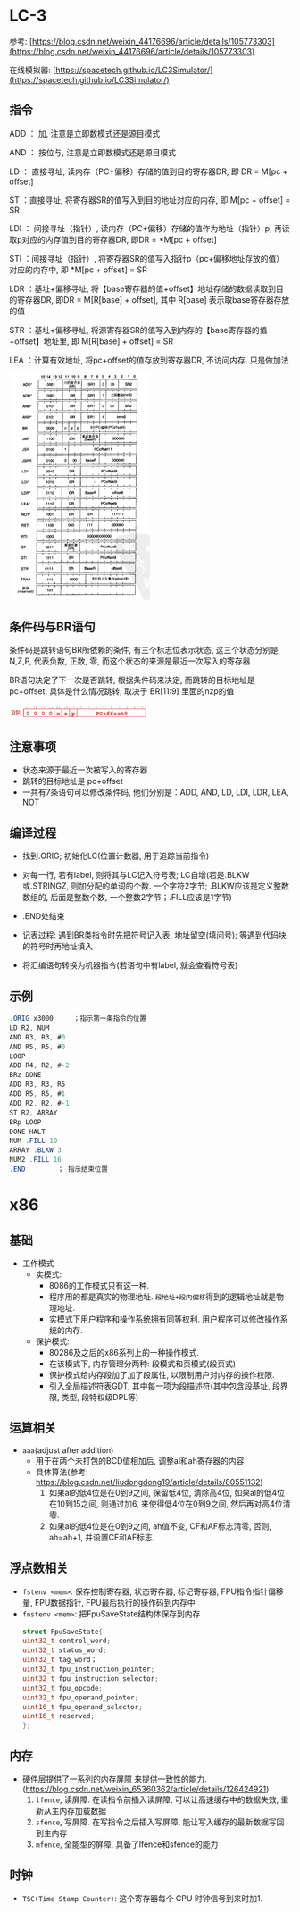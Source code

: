 # LC-3
参考: [https://blog.csdn.net/weixin_44176696/article/details/105773303](https://blog.csdn.net/weixin_44176696/article/details/105773303)

在线模拟器: [https://spacetech.github.io/LC3Simulator/](https://spacetech.github.io/LC3Simulator/)

## 指令

ADD ： 加, 注意是立即数模式还是源目模式

AND ： 按位与, 注意是立即数模式还是源目模式

LD ： 直接寻址, 读内存（PC+偏移）存储的值到目的寄存器DR, 即 DR = M[pc + offset]

ST ：直接寻址, 将寄存器SR的值写入到目的地址对应的内存, 即 M[pc + offset] = SR

LDI ： 间接寻址（指针）, 读内存（PC+偏移）存储的值作为地址（指针）p, 再读取p对应的内存值到目的寄存器DR, 即DR = *M[pc + offset]

STI ：间接寻址（指针）, 将寄存器SR的值写入指针p（pc+偏移地址存放的值）对应的内存中, 即 *M[pc + offset] = SR

LDR ：基址+偏移寻址, 将【base寄存器的值+offset】地址存储的数据读取到目的寄存器DR, 即DR = M[R[base] + offset], 其中 R[base] 表示取base寄存器存放的值

STR ：基址+偏移寻址, 将源寄存器SR的值写入到内存的【base寄存器的值+offset】地址里, 即 M[R[base] + offset] = SR

LEA ：计算有效地址, 将pc+offset的值存放到寄存器DR, 不访问内存, 只是做加法

<img alt="why1" src="./pic/lc3.png" width="50%" height="50%">

## 条件码与BR语句

条件码是跳转语句BR所依赖的条件, 有三个标志位表示状态, 这三个状态分别是 N,Z,P, 代表负数, 正数, 零, 而这个状态的来源是最近一次写入的寄存器

BR语句决定了下一次是否跳转, 根据条件码来决定, 而跳转的目标地址是 pc+offset, 具体是什么情况跳转, 取决于 BR[11:9] 里面的nzp的值

<img alt="why1" src="./pic/lc3_regs1.png" width="50%" height="50%">

## 注意事项
* 状态来源于最近一次被写入的寄存器
* 跳转的目标地址是 pc+offset
* 一共有7条语句可以修改条件码, 他们分别是：ADD, AND, LD, LDI, LDR, LEA, NOT

## 编译过程
* 找到.ORIG; 初始化LC(位置计数器, 用于追踪当前指令)
* 对每一行, 若有label, 则将其与LC记入符号表; LC自增(若是.BLKW或.STRINGZ, 则加分配的单词的个数. 一个字符2字节; .BLKW应该是定义整数数组的, 后面是整数个数, 一个整数2字节；.FILL应该是1字节)
* .END处结束
* 记表过程: 遇到BR类指令时先把符号记入表, 地址留空(填问号); 等遇到代码块的符号时再地址填入

* 将汇编语句转换为机器指令(若语句中有label, 就会查看符号表)


## 示例
```as
.ORIG x3000     ；指示第一条指令的位置
LD R2, NUM
AND R3, R3, #0
AND R5, R5, #0
LOOP
ADD R4, R2, #-2
BRz DONE
ADD R3, R3, R5
ADD R5, R5, #1
ADD R2, R2, #-1
ST R2, ARRAY
BRp LOOP
DONE HALT
NUM .FILL 10
ARRAY .BLKW 3
NUM2 .FILL 16
.END        ； 指示结束位置
```

# x86
## 基础
* 工作模式
    * 实模式: 
        * 8086的工作模式只有这一种. 
        * 程序用的都是真实的物理地址. `段地址+段内偏移`得到的逻辑地址就是物理地址. 
        * 实模式下用户程序和操作系统拥有同等权利. 用户程序可以修改操作系统的内存. 
    * 保护模式: 
        * 80286及之后的x86系列上的一种操作模式. 
        * 在该模式下, 内存管理分两种: 段模式和页模式(段页式)
        * 保护模式给内存段加了加了段属性, 以限制用户对内存的操作权限. 
        * 引入全局描述符表GDT, 其中每一项为段描述符(其中包含段基址, 段界限, 类型, 段特权级DPL等)

## 运算相关
* `aaa`(adjust after addition)
    * 用于在两个未打包的BCD值相加后, 调整al和ah寄存器的内容
    * 具体算法(参考: https://blog.csdn.net/liudongdong19/article/details/80551132)
        1. 如果al的低4位是在0到9之间, 保留低4位, 清除高4位, 如果al的低4位在10到15之间, 则通过加6, 来使得低4位在0到9之间, 然后再对高4位清零. 
        2. 如果al的低4位是在0到9之间, ah值不变, CF和AF标志清零, 否则, ah=ah+1, 并设置CF和AF标志. 

## 浮点数相关
* `fstenv <mem>`: 保存控制寄存器, 状态寄存器, 标记寄存器, FPU指令指针偏移量, FPU数据指针, FPU最后执行的操作码到内存中
* `fnstenv <mem>`: 把FpuSaveState结构体保存到内存
    ```c
    struct FpuSaveState{
    uint32_t control_word;
    uint32_t status_word;
    uint32_t tag_word；
    uint32_t fpu_instruction_pointer;
    uint32_t fpu_instruction_selector;
    uint32_t fpu_opcode;
    uint32_t fpu_operand_pointer;
    uint16_t fpu_operand_selector;
    uint16_t reserved;
    };
    ```

## 内存
* 硬件层提供了一系列的内存屏障 来提供一致性的能力. (https://blog.csdn.net/weixin_65360362/article/details/126424921)
    1. `lfence`, 读屏障. 在读指令前插入读屏障, 可以让高速缓存中的数据失效, 重新从主内存加载数据
    2. `sfence`, 写屏障. 在写指令之后插入写屏障, 能让写入缓存的最新数据写回到主内存
    3. `mfence`, 全能型的屏障, 具备了lfence和sfence的能力

## 时钟
* `TSC(Time Stamp Counter)`: 这个寄存器每个 CPU 时钟信号到来时加1. 
